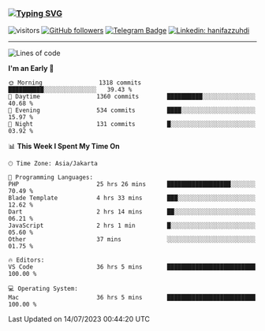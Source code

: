 ### [![Typing SVG](https://readme-typing-svg.herokuapp.com?font=lato&size=22&lines=Hi+There+👋)](https://git.io/typing-svg) 

![visitors](https://visitor-badge.glitch.me/badge?page_id=hanifazzuhdi.hanifazzuhdi)
[![GitHub followers](https://img.shields.io/github/followers/hanifazzuhdi?label=Follow&style=social)](https://github.com/hanifazzuhdi/?tab=follow) 
[![Telegram Badge](https://img.shields.io/badge/-hanif0198-blue?style=social&logo=telegram&link=https://www.t.me/hanif0198/)](https://www.t.me/hanif0198/) 
[![Linkedin: hanifazzuhdi](https://img.shields.io/badge/-hanifazzuhdi-blue?style=flat-square&logo=Linkedin&logoColor=white&link=https://www.linkedin.com/in/hanif-az-zuhdi-69688019b/)](https://www.linkedin.com/in/hanif-az-zuhdi-69688019b/) 

<hr/>

<!--START_SECTION:waka-->
![Lines of code](https://img.shields.io/badge/From%20Hello%20World%20I%27ve%20Written-24.5%20million%20lines%20of%20code-blue)

**I'm an Early 🐤** 

```text
🌞 Morning                1318 commits        ██████████░░░░░░░░░░░░░░░   39.43 % 
🌆 Daytime                1360 commits        ██████████░░░░░░░░░░░░░░░   40.68 % 
🌃 Evening                534 commits         ████░░░░░░░░░░░░░░░░░░░░░   15.97 % 
🌙 Night                  131 commits         █░░░░░░░░░░░░░░░░░░░░░░░░   03.92 % 
```


📊 **This Week I Spent My Time On** 

```text
🕑︎ Time Zone: Asia/Jakarta

💬 Programming Languages: 
PHP                      25 hrs 26 mins      ██████████████████░░░░░░░   70.49 % 
Blade Template           4 hrs 33 mins       ███░░░░░░░░░░░░░░░░░░░░░░   12.62 % 
Dart                     2 hrs 14 mins       ██░░░░░░░░░░░░░░░░░░░░░░░   06.21 % 
JavaScript               2 hrs 1 min         █░░░░░░░░░░░░░░░░░░░░░░░░   05.60 % 
Other                    37 mins             ░░░░░░░░░░░░░░░░░░░░░░░░░   01.75 % 

🔥 Editors: 
VS Code                  36 hrs 5 mins       █████████████████████████   100.00 % 

💻 Operating System: 
Mac                      36 hrs 5 mins       █████████████████████████   100.00 % 
```


 Last Updated on 14/07/2023 00:44:20 UTC
<!--END_SECTION:waka-->
